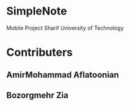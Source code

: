 # SimpleNote
Mobile Project
Sharif University of Technology

# Contributers
## AmirMohammad Aflatoonian
## Bozorgmehr Zia
